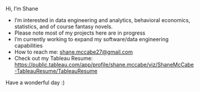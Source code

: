 Hi, I’m Shane

- I’m interested in data engineering and analytics, behavioral economics, statistics, and of course fantasy novels.
- Please note most of my projects here are in progress
- I’m currently working to expand my software/data engineering capabilities
- How to reach me: shane.mccabe27@gmail.com
- Check out my Tableau Resume: https://public.tableau.com/app/profile/shane.mccabe/viz/ShaneMcCabe-TableauResume/TableauResume

Have a wonderful day :)
